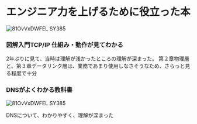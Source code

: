 # エンジニア力を上げるために役立った本
![81OvVxDWFEL _SY385_](https://github.com/user-attachments/assets/b06bc20b-4c7c-4390-a25f-6cf5815c3012) 

### 図解入門TCP/IP 仕組み・動作が見てわかる
2年ぶりに見て、当時は理解が浅かったところの理解が深まった。
第２章物理層と、第３章データリンク層は、業務であまり使用しなさそうなため、さらっと見る程度で十分


### DNSがよくわかる教科書

![81OvVxDWFEL _SY385_](https://github.com/user-attachments/assets/5c2a50b3-a9af-420b-b38d-55c9c352c51e)

DNSについて、わかりやすく、理解が深まった
